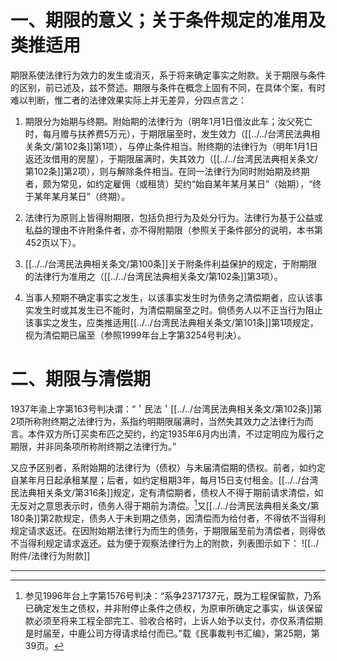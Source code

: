 # 一、期限的意义；关于条件规定的准用及类推适用

期限系使法律行为效力的发生或消灭，系于将来确定事实之附款。关于期限与条件的区别，前已述及，兹不赘述。期限与条件在概念上固有不同，在具体个案，有时难以判断，惟二者的法律效果实际上并无差异，分四点言之：

1. 期限分为始期与终期。附始期的法律行为（明年1月1日借汝此车；汝父死亡时，每月赠与扶养费5万元），于期限届至时，发生效力（[[../../台湾民法典相关条文/第102条]]第1项），与停止条件相当。附终期的法律行为（明年1月1日返还汝借用的房屋），于期限届满时，失其效力（[[../../台湾民法典相关条文/第102条]]第2项），则与解除条件相当。在同一法律行为同时附始期及终期者，颇为常见，如约定雇佣（或租赁）契约“始自某年某月某日”（始期），“终于某年某月某日”（终期）。

2. 法律行为原则上皆得附期限，包括负担行为及处分行为。法律行为基于公益或私益的理由不许附条件者，亦不得附期限（参照关于条件部分的说明，本书第452页以下）。

3. [[../../台湾民法典相关条文/第100条]]关于附条件利益保护的规定，于附期限的法律行为准用之（[[../../台湾民法典相关条文/第102条]]第3项）。

4. 当事人预期不确定事实之发生，以该事实发生时为债务之清偿期者，应认该事实发生时或其发生已不能时，为清偿期届至之时。倘债务人以不正当行为阻止该事实之发生，应类推适用[[../../台湾民法典相关条文/第101条]]第1项规定，视为清偿期已届至（参照1999年台上字第3254号判决）。

# 二、期限与清偿期

1937年渝上字第163号判决谓：“＇民法＇[[../../台湾民法典相关条文/第102条]]第2项所称附终期之法律行为，系指约明期限届满时，当然失其效力之法律行为而言。本件双方所订买卖布匹之契约，约定1935年6月内出清，不过定明应为履行之期限，并非同条项所称附终期之法律行为。”

又应予区别者，系附始期的法律行为（债权）与未届清偿期的债权。前者，如约定自某年月日起承租某屋；后者，如约定租期3年，每月15日支付租金。[[../../台湾民法典相关条文/第316条]]规定，定有清偿期者，债权人不得于期前请求清偿，如无反对之意思表示时，债务人得于期前为清偿。[^1]又[[../../台湾民法典相关条文/第180条]]第2款规定，债务人于未到期之债务，因清偿而为给付者，不得依不当得利规定请求返还。在因附始期法律行为而生的债务，于期限届至前为清偿者，则得依不当得利规定请求返还。兹为便于观察法律行为上的附款，列表图示如下：
![[../附件/法律行为附款]]

___

[^1]:参见1996年台上字第1576号判决：“系争2371737元，既为工程保留款，乃系已确定发生之债权，并非附停止条件之债权，为原审所确定之事实，纵该保留款必须至将来工程全部完工、验收合格时，上诉人始予以支付，亦仅系清偿期是时届至，中鹿公司方得请求给付而已。”载《民事裁判书汇编》，第25期，第39页。